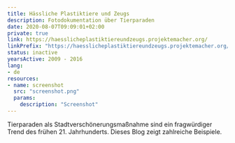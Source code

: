 ```yaml
---
title: Hässliche Plastiktiere und Zeugs
description: Fotodokumentation über Tierparaden
date: 2020-08-07T09:09:01+02:00
private: true
link: https://haesslicheplastiktiereundzeugs.projektemacher.org/
linkPrefix: "https://haesslicheplastiktiereundzeugs.projektemacher.org/post/"
status: inactive
yearsActive: 2009 - 2016
lang:
- de
resources:
- name: screenshot
  src: "screenshot.png"
  params:
    description: "Screenshot"
---
```

Tierparaden als Stadtverschönerungsmaßnahme sind ein fragwürdiger Trend des frühen 21. Jahrhunderts. Dieses Blog zeigt zahlreiche Beispiele.
